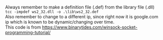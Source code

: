 Always remember to make a definition file (.def) from the library file (.dll) `tcc -impdef ws2_32.dll -o .\lib\ws2_32.def`  
Also remember to change to a different ip, since right now it is google.com ip which is known to be dynamic/changing over time.  
This code is from https://www.binarytides.com/winsock-socket-programming-tutorial/  
